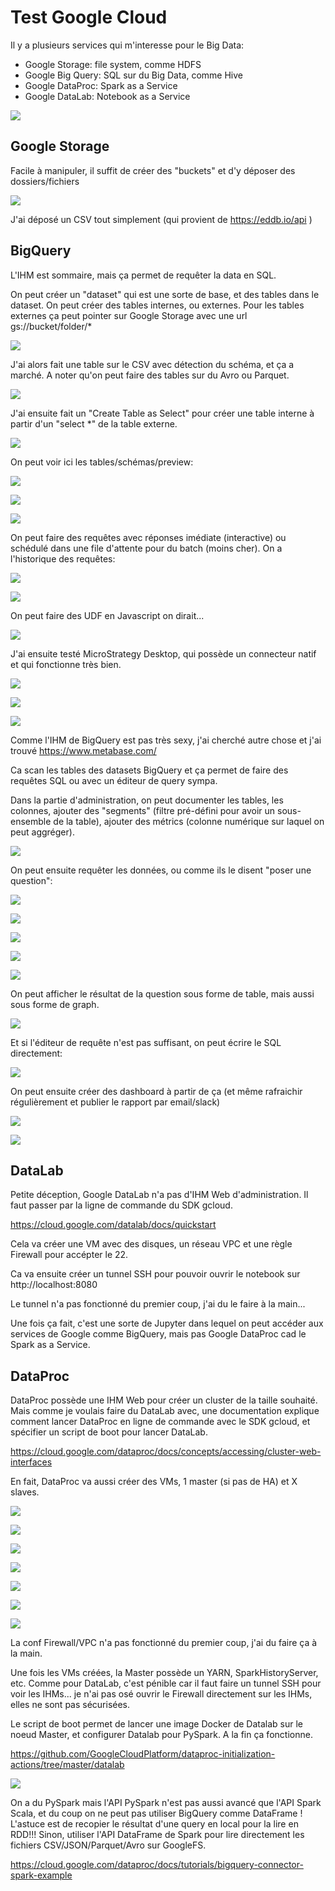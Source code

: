 # Test Google Cloud

Il y a plusieurs services qui m'interesse pour le Big Data:

* Google Storage: file system, comme HDFS
* Google Big Query: SQL sur du Big Data, comme Hive
* Google DataProc: Spark as a Service
* Google DataLab: Notebook as a Service

![](img/Menu.png)


## Google Storage

Facile à manipuler, il suffit de créer des "buckets" et d'y déposer des dossiers/fichiers

![](img/Buckets.png)

J'ai déposé un CSV tout simplement (qui provient de https://eddb.io/api )

## BigQuery

L'IHM est sommaire, mais ça permet de requêter la data en SQL.

On peut créer un "dataset" qui est une sorte de base, et des tables dans le dataset.
On peut créer des tables internes, ou externes. Pour les tables externes ça peut pointer sur Google Storage avec une url gs://bucket/folder/*

![](img/BigQuery_Create_Table.png)

J'ai alors fait une table sur le CSV avec détection du schéma, et ça a marché.
A noter qu'on peut faire des tables sur du Avro ou Parquet.

![](img/BigQuery_Format.png)

J'ai ensuite fait un "Create Table as Select" pour créer une table interne à partir d'un "select \*" de la table externe.

![](img/BigQuery_CTAS.png)

On peut voir ici les tables/schémas/preview:

![](img/BigQuery_Table.png)

![](img/BigQuery_Schema.png)

![](img/BigQuery_preview.png)

On peut faire des requêtes avec réponses imédiate (interactive) ou schédulé dans une file d'attente pour du batch (moins cher).
On a l'historique des requêtes:

![](img/BigQuery_query.png)

![](img/BigQuery_query_details.png)

On peut faire des UDF en Javascript on dirait...

![](img/BigQuery_UDF.png)

J'ai ensuite testé MicroStrategy Desktop, qui possède un connecteur natif et qui fonctionne très bien.

![](img/Microstrategy_BigQuery.png)

![](img/Microstrategy_Preview.png)

![](img/Microstrategy_Dashboard.png)

Comme l'IHM de BigQuery est pas très sexy, j'ai cherché autre chose et j'ai trouvé https://www.metabase.com/

Ca scan les tables des datasets BigQuery et ça permet de faire des requêtes SQL ou avec un éditeur de query sympa.

Dans la partie d'administration, on peut documenter les tables, les colonnes, ajouter des "segments" (filtre pré-défini pour avoir un sous-ensemble de la table), ajouter des métrics (colonne numérique sur laquel on peut aggréger).

![](img/Metabase_Schema.png)

On peut ensuite requêter les données, ou comme ils le disent "poser une question":

![](img/Metabase_Tables.png)

![](img/Metabase_Table.png)

![](img/Metabase_Table_questions.png)

![](img/Metabase_Table_preview.png)

![](img/Metabase_Table_Questions.png)

On peut afficher le résultat de la question sous forme de table, mais aussi sous forme de graph.

![](img/Metabase_Interactive.png)

Et si l'éditeur de requête n'est pas suffisant, on peut écrire le SQL directement:

![](img/Metabase_Query_SQL.png)

On peut ensuite créer des dashboard à partir de ça (et même rafraichir régulièrement et publier le rapport par email/slack)

![](img/Metabase_Dashboard.png)

![](img/Metabase_Dashboard_Edit.png)

## DataLab

Petite déception, Google DataLab n'a pas d'IHM Web d'administration. Il faut passer par la ligne de commande du SDK gcloud.

https://cloud.google.com/datalab/docs/quickstart

Cela va créer une VM avec des disques, un réseau VPC et une règle Firewall pour accépter le 22.

Ca va ensuite créer un tunnel SSH pour pouvoir ouvrir le notebook sur http://localhost:8080

Le tunnel n'a pas fonctionné du premier coup, j'ai du le faire à la main...

Une fois ça fait, c'est une sorte de Jupyter dans lequel on peut accéder aux services de Google comme BigQuery, mais pas Google DataProc cad le Spark as a Service.

## DataProc

DataProc possède une IHM Web pour créer un cluster de la taille souhaité. Mais comme je voulais faire du DataLab avec, une documentation explique comment lancer DataProc en ligne de commande avec le SDK gcloud, et spécifier un script de boot pour lancer DataLab.

https://cloud.google.com/dataproc/docs/concepts/accessing/cluster-web-interfaces

En fait, DataProc va aussi créer des VMs, 1 master (si pas de HA) et X slaves.

![](img/DataProce_Cluster.png)

![](img/DataProce_Cluster01.png)

![](img/DataProce_Cluster02.png)

![](img/DataProce_Cluster03.png)

![](img/DataProce_Cluster04.png)

![](img/DataProce_VM.png)

![](img/DataProce_disk.png)

La conf Firewall/VPC n'a pas fonctionné du premier coup, j'ai du faire ça à la main.

Une fois les VMs créées, la Master possède un YARN, SparkHistoryServer, etc. Comme pour DataLab, c'est pénible car il faut faire un tunnel SSH pour voir les IHMs... je n'ai pas osé ouvrir le Firewall directement sur les IHMs, elles ne sont pas sécurisées.

Le script de boot permet de lancer une image Docker de Datalab sur le noeud Master, et configurer Datalab pour PySpark. A la fin ça fonctionne.

https://github.com/GoogleCloudPlatform/dataproc-initialization-actions/tree/master/datalab

![](img/Datalab.png)

On a du PySpark mais l'API PySpark n'est pas aussi avancé que l'API Spark Scala, et du coup on ne peut pas utiliser BigQuery comme DataFrame ! L'astuce est de recopier le résultat d'une query en local pour la lire en RDD!!! Sinon, utiliser l'API DataFrame de Spark pour lire directement les fichiers CSV/JSON/Parquet/Avro sur GoogleFS.

https://cloud.google.com/dataproc/docs/tutorials/bigquery-connector-spark-example








